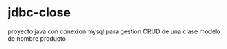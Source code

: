 # jdbc-close
proyecto java con conexion mysql para gestion CRUD de una clase modelo de nombre producto
